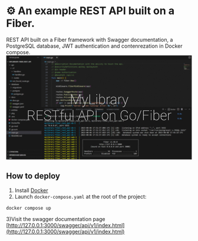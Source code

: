 # ⚙️ An example REST API built on a Fiber.
REST API built on a Fiber framework with Swagger documentation, a PostgreSQL database, JWT authentication and contenrezation in Docker compose.
![fiber_cover_gh](https://github.com/c0caina/other/blob/main/Frame%201.jpg?raw=true)

## How to deploy
1) Install [Docker](https://docs.docker.com/engine/install)
2) Launch `docker-compose.yaml` at the root of the project:
   
```
docker compose up
```
3)Visit the swagger documentation page [http://127.0.0.1:3000/swagger/api/v1/index.html](http://127.0.0.1:3000/swagger/api/v1/index.html)
